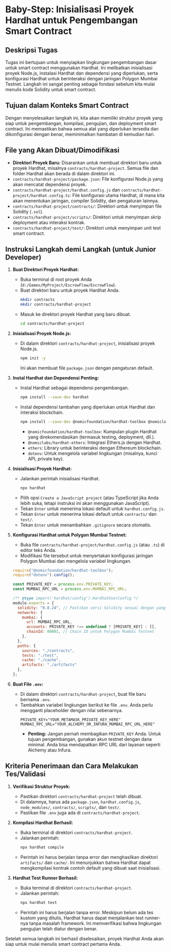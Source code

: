 # Baby-Step: Inisialisasi Proyek Hardhat untuk Pengembangan Smart Contract

## Deskripsi Tugas
Tugas ini bertujuan untuk menyiapkan lingkungan pengembangan dasar untuk smart contract menggunakan Hardhat. Ini melibatkan inisialisasi proyek Node.js, instalasi Hardhat dan dependensi yang diperlukan, serta konfigurasi Hardhat untuk berinteraksi dengan jaringan Polygon Mumbai Testnet. Langkah ini sangat penting sebagai fondasi sebelum kita mulai menulis kode Solidity untuk smart contract.

## Tujuan dalam Konteks Smart Contract
Dengan menyelesaikan langkah ini, kita akan memiliki struktur proyek yang siap untuk pengembangan, kompilasi, pengujian, dan deployment smart contract. Ini memastikan bahwa semua alat yang diperlukan tersedia dan dikonfigurasi dengan benar, meminimalkan hambatan di kemudian hari.

## File yang Akan Dibuat/Dimodifikasi

*   **Direktori Proyek Baru:** Disarankan untuk membuat direktori baru untuk proyek Hardhat, misalnya `contracts/hardhat-project`. Semua file dan folder Hardhat akan berada di dalam direktori ini.
*   `contracts/hardhat-project/package.json`: File konfigurasi Node.js yang akan mencatat dependensi proyek.
*   `contracts/hardhat-project/hardhat.config.js` dan `contracts/hardhat-project/hardhat.config.ts`: File konfigurasi utama Hardhat, di mana kita akan menentukan jaringan, compiler Solidity, dan pengaturan lainnya.
*   `contracts/hardhat-project/contracts/`: Direktori untuk menyimpan file Solidity (`.sol`).
*   `contracts/hardhat-project/scripts/`: Direktori untuk menyimpan skrip deployment atau interaksi kontrak.
*   `contracts/hardhat-project/test/`: Direktori untuk menyimpan unit test smart contract.

## Instruksi Langkah demi Langkah (untuk Junior Developer)

1.  **Buat Direktori Proyek Hardhat:**
    *   Buka terminal di root proyek Anda (`d:/Games/MyProject/EscrowFlow/EscrowFlow`).
    *   Buat direktori baru untuk proyek Hardhat Anda.
        ```bash
        mkdir contracts
        mkdir contracts/hardhat-project
        ```
    *   Masuk ke direktori proyek Hardhat yang baru dibuat.
        ```bash
        cd contracts/hardhat-project
        ```

2.  **Inisialisasi Proyek Node.js:**
    *   Di dalam direktori `contracts/hardhat-project`, inisialisasi proyek Node.js.
        ```bash
        npm init -y
        ```
        Ini akan membuat file `package.json` dengan pengaturan default.

3.  **Instal Hardhat dan Dependensi Penting:**
    *   Instal Hardhat sebagai dependensi pengembangan.
        ```bash
        npm install --save-dev hardhat
        ```
    *   Instal dependensi tambahan yang diperlukan untuk Hardhat dan interaksi blockchain.
        ```bash
        npm install --save-dev @nomicfoundation/hardhat-toolbox @nomiclabs/hardhat-ethers ethers dotenv
        ```
        *   `@nomicfoundation/hardhat-toolbox`: Kumpulan plugin Hardhat yang direkomendasikan (termasuk testing, deployment, dll.).
        *   `@nomiclabs/hardhat-ethers`: Integrasi Ethers.js dengan Hardhat.
        *   `ethers`: Library untuk berinteraksi dengan Ethereum blockchain.
        *   `dotenv`: Untuk mengelola variabel lingkungan (misalnya, kunci API, private key).

4.  **Inisialisasi Proyek Hardhat:**
    *   Jalankan perintah inisialisasi Hardhat.
        ```bash
        npx hardhat
        ```
    *   Pilih opsi `Create a JavaScript project` (atau TypeScript jika Anda lebih suka, tetapi instruksi ini akan menggunakan JavaScript).
    *   Tekan `Enter` untuk menerima lokasi default untuk `hardhat.config.js`.
    *   Tekan `Enter` untuk menerima lokasi default untuk `contracts/` dan `test/`.
    *   Tekan `Enter` untuk menambahkan `.gitignore` secara otomatis.

5.  **Konfigurasi Hardhat untuk Polygon Mumbai Testnet:**
    *   Buka file `contracts/hardhat-project/hardhat.config.js` (atau `.ts`) di editor teks Anda.
    *   Modifikasi file tersebut untuk menyertakan konfigurasi jaringan Polygon Mumbai dan mengelola variabel lingkungan.

    ```javascript
    require("@nomicfoundation/hardhat-toolbox");
    require("dotenv").config();

    const PRIVATE_KEY = process.env.PRIVATE_KEY;
    const MUMBAI_RPC_URL = process.env.MUMBAI_RPC_URL;

    /** @type import('hardhat/config').HardhatUserConfig */
    module.exports = {
      solidity: "0.8.24", // Pastikan versi Solidity sesuai dengan yang Anda gunakan
      networks: {
        mumbai: {
          url: MUMBAI_RPC_URL,
          accounts: PRIVATE_KEY !== undefined ? [PRIVATE_KEY] : [],
          chainId: 80001, // Chain ID untuk Polygon Mumbai Testnet
        },
      },
      paths: {
        sources: "./contracts",
        tests: "./test",
        cache: "./cache",
        artifacts: "./artifacts"
      },
    };
    ```

6.  **Buat File `.env`:**
    *   Di dalam direktori `contracts/hardhat-project`, buat file baru bernama `.env`.
    *   Tambahkan variabel lingkungan berikut ke file `.env`. Anda perlu mengganti placeholder dengan nilai sebenarnya.
        ```
        PRIVATE_KEY="YOUR_METAMASK_PRIVATE_KEY_HERE"
        MUMBAI_RPC_URL="YOUR_ALCHEMY_OR_INFURA_MUMBAI_RPC_URL_HERE"
        ```
        *   **Penting:** Jangan pernah membagikan `PRIVATE_KEY` Anda. Untuk tujuan pengembangan, gunakan akun testnet dengan dana minimal. Anda bisa mendapatkan RPC URL dari layanan seperti Alchemy atau Infura.

## Kriteria Penerimaan dan Cara Melakukan Tes/Validasi

1.  **Verifikasi Struktur Proyek:**
    *   Pastikan direktori `contracts/hardhat-project` telah dibuat.
    *   Di dalamnya, harus ada `package.json`, `hardhat.config.js`, `node_modules/`, `contracts/`, `scripts/`, dan `test/`.
    *   Pastikan file `.env` juga ada di `contracts/hardhat-project`.

2.  **Kompilasi Hardhat Berhasil:**
    *   Buka terminal di direktori `contracts/hardhat-project`.
    *   Jalankan perintah:
        ```bash
        npx hardhat compile
        ```
    *   Perintah ini harus berjalan tanpa error dan menghasilkan direktori `artifacts/` dan `cache/`. Ini menunjukkan bahwa Hardhat dapat mengkompilasi kontrak contoh default yang dibuat saat inisialisasi.

3.  **Hardhat Test Runner Berhasil:**
    *   Buka terminal di direktori `contracts/hardhat-project`.
    *   Jalankan perintah:
        ```bash
        npx hardhat test
        ```
    *   Perintah ini harus berjalan tanpa error. Meskipun belum ada tes kustom yang ditulis, Hardhat harus dapat menjalankan test runner-nya tanpa masalah framework. Ini memverifikasi bahwa lingkungan pengujian telah diatur dengan benar.

Setelah semua langkah ini berhasil diselesaikan, proyek Hardhat Anda akan siap untuk mulai menulis smart contract pertama Anda.
